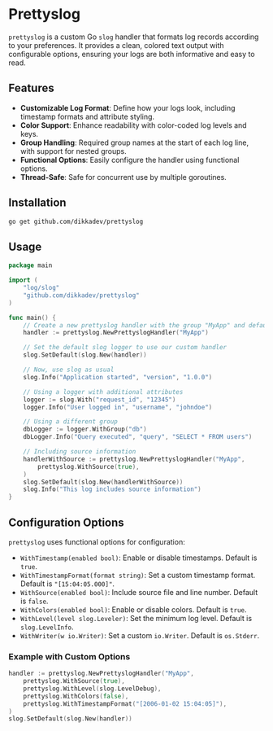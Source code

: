 # Prettyslog

`prettyslog` is a custom Go `slog` handler that formats log records according to your preferences. It provides a clean, colored text output with configurable options, ensuring your logs are both informative and easy to read.

## Features

- **Customizable Log Format**: Define how your logs look, including timestamp formats and attribute styling.
- **Color Support**: Enhance readability with color-coded log levels and keys.
- **Group Handling**: Required group names at the start of each log line, with support for nested groups.
- **Functional Options**: Easily configure the handler using functional options.
- **Thread-Safe**: Safe for concurrent use by multiple goroutines.

## Installation
```bash
go get github.com/dikkadev/prettyslog
```

## Usage

```go
package main

import (
    "log/slog"
    "github.com/dikkadev/prettyslog"
)

func main() {
    // Create a new prettyslog handler with the group "MyApp" and default options
    handler := prettyslog.NewPrettyslogHandler("MyApp")

    // Set the default slog logger to use our custom handler
    slog.SetDefault(slog.New(handler))

    // Now, use slog as usual
    slog.Info("Application started", "version", "1.0.0")

    // Using a logger with additional attributes
    logger := slog.With("request_id", "12345")
    logger.Info("User logged in", "username", "johndoe")

    // Using a different group
    dbLogger := logger.WithGroup("db")
    dbLogger.Info("Query executed", "query", "SELECT * FROM users")

    // Including source information
    handlerWithSource := prettyslog.NewPrettyslogHandler("MyApp",
        prettyslog.WithSource(true),
    )
    slog.SetDefault(slog.New(handlerWithSource))
    slog.Info("This log includes source information")
}
```

## Configuration Options

`prettyslog` uses functional options for configuration:

- `WithTimestamp(enabled bool)`: Enable or disable timestamps. Default is `true`.
- `WithTimestampFormat(format string)`: Set a custom timestamp format. Default is `"[15:04:05.000]"`.
- `WithSource(enabled bool)`: Include source file and line number. Default is `false`.
- `WithColors(enabled bool)`: Enable or disable colors. Default is `true`.
- `WithLevel(level slog.Leveler)`: Set the minimum log level. Default is `slog.LevelInfo`.
- `WithWriter(w io.Writer)`: Set a custom `io.Writer`. Default is `os.Stderr`.

### Example with Custom Options

```go
handler := prettyslog.NewPrettyslogHandler("MyApp",
    prettyslog.WithSource(true),
    prettyslog.WithLevel(slog.LevelDebug),
    prettyslog.WithColors(false),
    prettyslog.WithTimestampFormat("[2006-01-02 15:04:05]"),
)
slog.SetDefault(slog.New(handler))
```


